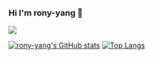 ### Hi I'm rony-yang 👋

<a href="https://hits.seeyoufarm.com"><img src="https://hits.seeyoufarm.com/api/count/incr/badge.svg?url=https%3A%2F%2Fgithub.com%2Frony-yang&count_bg=%237003A6&title_bg=%23787777&icon=&icon_color=%23E7E7E7&title=hits&edge_flat=false"/></a>


[![rony-yang's GitHub stats](https://github-readme-stats.vercel.app/api?username=rony-yang&theme=dracula)](https://github.com/rony-yang/github-readme-stats)
[![Top Langs](https://github-readme-stats.vercel.app/api/top-langs/?username=rony-yang&layout=pie&theme=dracula)](https://github.com/rony-yang/github-readme-stats)

